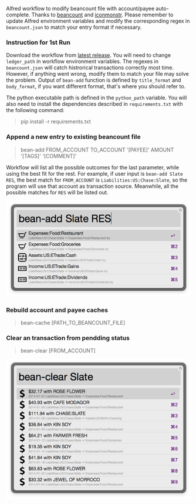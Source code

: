 Alfred workflow to modify beancount file with account/payee auto-complete. Thanks to [beancount](http://furius.ca/beancount/) and [iconmonstr](http://iconmonstr.com/). Please remember to update Alfred environment variables and modify the corresponding regex in `beancount.json` to match your entry format if necessary.

### Instruction for 1st Run

Download the workflow from [latest release](https://github.com/blaulan/alfred-beancount/releases/latest). You will need to change `ledger_path` in workflow environment variables. The regexes in `beancount.json` will catch histrorical transactions correctly most time. However, if anything went wrong, modify them to match your file may solve the problem. Output of `bean-add` function is defined by `title_format` and `body_format`, if you want different format, that's where you should refer to. 

The python executable path is defined in the `python_path` variable. You will also need to install the dependencies described in `requirements.txt` with the following command:

> pip install -r requirements.txt

### Append a new entry to existing beancount file

> bean-add FROM_ACCOUNT TO_ACCOUNT '[PAYEE]' AMOUNT '[TAGS]' '[COMMENT]'

Workflow will list all the possible outcomes for the last parameter, while using the best fit for the rest. For example, if user input is `bean-add Slate RES`, the best match for `FROM_ACCOUNT` is `Liabilities:US:Chase:Slate`, so the program will use that account as transaction source. Meanwhile, all the possible matches for `RES` will be listed out. 

![bean-add](/screenshots/bean-add.png?raw=true)

### Rebuild account and payee caches

> bean-cache [PATH_TO_BEANCOUNT_FILE]

### Clear an transaction from pendding status

> bean-clear [FROM_ACCOUNT]

![bean-clear](/screenshots/bean-clear.png?raw=true)
